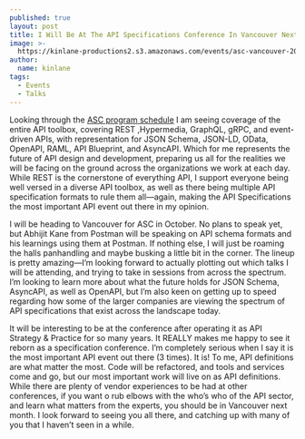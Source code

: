 ```yaml
---
published: true
layout: post
title: I Will Be At The API Specifications Conference In Vancouver Next Month
image: >-
  https://kinlane-productions2.s3.amazonaws.com/events/asc-vancouver-2019/asc-2019-vancouver.png
author:
  name: kinlane
tags:
  - Events
  - Talks
---
```

Looking through the [ASC program schedule](https://events.linuxfoundation.org/events/asc-2019/program/schedule/) I am seeing coverage of the entire API toolbox, covering REST ,Hypermedia, GraphQL, gRPC, and event-driven APIs, with representation for JSON Schema, JSON-LD, OData, OpenAPI, RAML, API Blueprint, and AsyncAPI. Which for me represents the future of API design and development, preparing us all for the realities we will be facing on the ground across the organizations we work at each day. While REST is the cornerstone of everything API, I support everyone being well versed in a diverse API toolbox, as well as there being multiple API specification formats to rule them all—again, making the API Specifications the most important API event out there in my opinion.  
  
I will be heading to Vancouver for ASC in October. No plans to speak yet, but Abhijit Kane from Postman will be speaking on API schema formats and his learnings using them at Postman. If nothing else, I will just be roaming the halls panhandling and maybe busking a little bit in the corner. The lineup is pretty amazing—I’m looking forward to actually plotting out which talks I will be attending, and trying to take in sessions from across the spectrum. I’m looking to learn more about what the future holds for JSON Schema, AsyncAPI, as well as OpenAPI, but I’m also keen on getting up to speed regarding how some of the larger companies are viewing the spectrum of API specifications that exist across the landscape today.  
  
It will be interesting to be at the conference after operating it as API Strategy & Practice for so many years. It REALLY makes me happy to see it reborn as a specification conference. I’m completely serious when I say it is the most important API event out there (3 times). It is! To me, API definitions are what matter the most. Code will be refactored, and tools and services come and go, but our most important work will live on as API definitions. While there are plenty of vendor experiences to be had at other conferences, if you want o rub elbows with the who’s who of the API sector, and learn what matters from the experts, you should be in Vancouver next month. I look forward to seeing you all there, and catching up with many of you that I haven’t seen in a while.